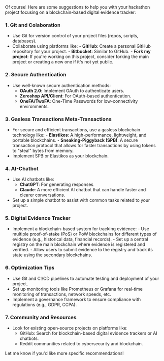 Of course! Here are some suggestions to help you with your hackathon project focusing on a
blockchain-based digital evidence tracker:

### 1. **Git and Colaboration**

- Use Git for version control of your project files (repos, scripts, databases).
- Collaborate using platforms like: - **GitHub**: Create a personal GitHub repository for your project. - **Bitbucket**: Similar to GitHub. - **Fork my project**: If you're working on this project, consider forking the main project or
  creating a new one if it's not yet public.

### 2. **Secure Authentication**

- Use well-known secure authentication methods:
  - **OAuth 2.0**: Implement OAuth to authenticate users.
  - **Zeroshop API/Client**: For OAuth-based authentication.
  - **OneFA/TwoFA**: One-Time Passwords for low-connectivity environments.

### 3. **Gasless Transactions Meta-Transactions**

- For secure and efficient transactions, use a gasless blockchain technology like: - **Elastikos**: A high-performance, lightweight, and portable blockchains. - **Sneaking-Piggyback (SPB)**: A secure transaction protocol that allows for faster transactions
  by using tokens to "steal" bytes from memory.
- Implement SPB or Elastikos as your blockchain.

### 4. **AI-Chatbot**

- Use AI chatbots like:
  - **ChatGPT**: For generating responses.
  - **Claude**: A more efficient AI chatbot that can handle faster and clearer conversations.
- Set up a simple chatbot to assist with common tasks related to your project.

### 5. **Digital Evidence Tracker**

- Implement a blockchain-based system for tracking evidence: - Use multiple proof-of-stake (PoS) or PoW blockchains for different types of evidence (e.g.,
  historical data, financial records). - Set up a central registry on the main blockchain where evidence is registered and verified. - Allow users to submit evidence to the registry and track its state using the secondary
  blockchains.

### 6. **Optimization Tips**

- Use Git and CI/CD pipelines to automate testing and deployment of your project.
- Set up monitoring tools like Prometheus or Grafana for real-time monitoring of transactions,
  network speeds, etc.
- Implement a governance framework to ensure compliance with regulations (e.g., GDPR, CCPA).

### 7. **Community and Resources**

- Look for existing open-source projects on platforms like:
  - GitHub: Search for blockchain-based digital evidence trackers or AI chatbots.
  - Reddit communities related to cybersecurity and blockchain.

Let me know if you'd like more specific recommendations!
